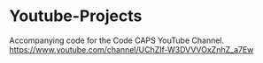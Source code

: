 # Youtube-Projects
Accompanying code for the Code CAPS YouTube Channel. https://www.youtube.com/channel/UChZIf-W3DVVVOxZnhZ_a7Ew
